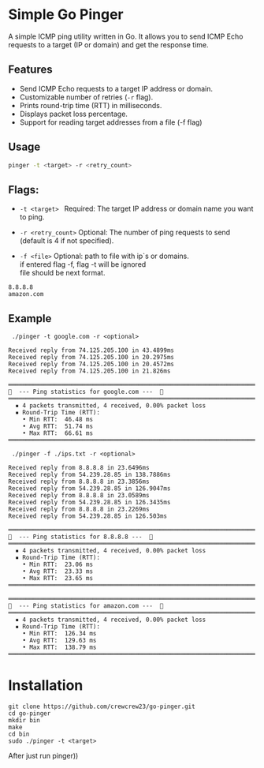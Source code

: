 # Simple Go Pinger

A simple ICMP ping utility written in Go. It allows you to send ICMP Echo requests to a target (IP or domain) and get the response time.

## Features

- Send ICMP Echo requests to a target IP address or domain.
- Customizable number of retries (`-r` flag).
- Prints round-trip time (RTT) in milliseconds.
- Displays packet loss percentage.
- Support for reading target addresses from a file (-f flag)

## Usage

```bash
pinger -t <target> -r <retry_count>
```
## Flags:
- ```-t <target> ```
Required: The target IP address or domain name you want to ping.

- ```-r <retry_count>```
Optional: The number of ping requests to send (default is 4 if not specified).

- ```-f <file>```
  Optional: path to file with ip`s or domains. <br>
  if entered flag -f, flag -t will be ignored <br>
  file should be next format.
```
8.8.8.8
amazon.com
```

## Example
``` ./pinger -t google.com -r <optional>```
```
Received reply from 74.125.205.100 in 43.4899ms
Received reply from 74.125.205.100 in 20.2975ms
Received reply from 74.125.205.100 in 20.4572ms
Received reply from 74.125.205.100 in 21.826ms

══════════════════════════════════════════════════════════════════════
🏓  --- Ping statistics for google.com ---  🏓
══════════════════════════════════════════════════════════════════════
  ▪ 4 packets transmitted, 4 received, 0.00% packet loss
  ▪ Round-Trip Time (RTT):
    • Min RTT:  46.48 ms
    • Avg RTT:  51.74 ms
    • Max RTT:  66.61 ms
══════════════════════════════════════════════════════════════════════
```

``` ./pinger -f ./ips.txt -r <optional>```
```
Received reply from 8.8.8.8 in 23.6496ms
Received reply from 54.239.28.85 in 138.7886ms
Received reply from 8.8.8.8 in 23.3856ms
Received reply from 54.239.28.85 in 126.9047ms
Received reply from 8.8.8.8 in 23.0589ms
Received reply from 54.239.28.85 in 126.3435ms
Received reply from 8.8.8.8 in 23.2269ms
Received reply from 54.239.28.85 in 126.503ms

══════════════════════════════════════════════════════════════════════
🏓  --- Ping statistics for 8.8.8.8 ---  🏓
══════════════════════════════════════════════════════════════════════
  ▪ 4 packets transmitted, 4 received, 0.00% packet loss
  ▪ Round-Trip Time (RTT):
    • Min RTT:  23.06 ms
    • Avg RTT:  23.33 ms
    • Max RTT:  23.65 ms
══════════════════════════════════════════════════════════════════════

══════════════════════════════════════════════════════════════════════
🏓  --- Ping statistics for amazon.com ---  🏓
══════════════════════════════════════════════════════════════════════
  ▪ 4 packets transmitted, 4 received, 0.00% packet loss
  ▪ Round-Trip Time (RTT):
    • Min RTT:  126.34 ms
    • Avg RTT:  129.63 ms
    • Max RTT:  138.79 ms
══════════════════════════════════════════════════════════════════════
```

# Installation
```
git clone https://github.com/crewcrew23/go-pinger.git
cd go-pinger
mkdir bin
make
cd bin
sudo ./pinger -t <target> 
```

After just  run pinger))